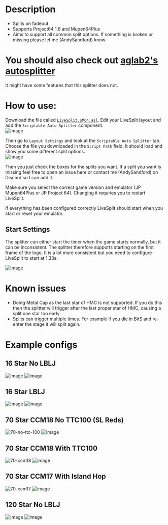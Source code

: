 # Description
* Splits on fadeout
* Supports Project64 1.6 and Mupen64Plus
* Aims to support all common split options. If something is broken or missing please let me (AndySandford) know.

# You should also check out [aglab2's autosplitter](https://github.com/aglab2/LiveSplitAutoSplitters)
It might have some features that this splitter does not.

# How to use:  
Download the file called [`LiveSplit.SM64.asl`](https://github.com/andysandford/sm64-livesplit-autosplitter/releases/download/v1/LiveSplit.SM64.asl). Edit your LiveSplit layout and add the `Scriptable Auto Splitter` component.  
![image](https://user-images.githubusercontent.com/93740337/140424715-53cea1e5-8a96-4573-922e-bf0e6dccd39b.png)  

Then go to `Layout Settings` and look at the `Scriptable Auto Splitter` tab.
Choose the file you downloaded in the `Script Path` field. It should load and show you some different split options.  
![image](https://user-images.githubusercontent.com/93740337/142740561-215b87ac-a100-49b1-b259-808a1437a7b7.png)

Then you just check the boxes for the splits you want. If a split you want is missing feel free to open an issue here or contact me (AndySandford) on Discord so I can add it.

Make sure you select the correct game version and emulator (JP Mupen64Plus or JP Project 64). Changing it requries you to restart LiveSplit.

If everything has been configured correctly LiveSplit should start when you start or reset your emulator.

## Start Settings
The splitter can either start the timer when the game starts normally, but it can be inconsistent. The splitter therefore supports starting on the first frame of the logo. It is a lot more consistent but you need to configure LiveSplit to start at 1.33s.

![image](https://user-images.githubusercontent.com/93740337/142740503-b6f1ccd0-fcee-4426-93d3-0b269060df5d.png)  

# Known issues
* Doing Metal Cap as the last star of HMC is not supported. If you do this then the splitter will trigger after the last proper star of HMC, causing a split one star too early.
* Splits can trigger multiple times. For example if you die in BitS and re-enter the stage it will split again.

# Example configs
## 16 Star No LBLJ
![image](https://user-images.githubusercontent.com/93740337/140610599-b6e1af1d-a660-432c-b458-5a6a1910c54f.png)
![image](https://user-images.githubusercontent.com/93740337/140610533-80ab2ba2-acc3-4bca-abfd-92ff8c8c87fe.png)

## 16 Star LBLJ
![image](https://user-images.githubusercontent.com/93740337/140610687-a99dfa21-d8a3-408a-9c08-6998235c5276.png)
![image](https://user-images.githubusercontent.com/93740337/140610660-d1bfe335-eabd-4812-91ec-80de64a46dfb.png)

## 70 Star CCM18 No TTC100 (SL Reds)
![70-no-ttc-100](https://user-images.githubusercontent.com/93740337/141648786-b9276d5c-243f-4f6c-a04c-18c1255e59e0.png)
![image](https://user-images.githubusercontent.com/93740337/141648743-b302b817-b076-4096-bf6b-89917e0a93fc.png)

## 70 Star CCM18 With TTC100
![70-ccm18](https://user-images.githubusercontent.com/93740337/141648863-2bf1d893-6bb8-4a13-96b5-8c8a2ea4860e.png)
![image](https://user-images.githubusercontent.com/93740337/141648885-687c7ec0-e60a-4bac-aed3-bdcde4236bcb.png)

## 70 Star CCM17 With Island Hop
![70-ccm17](https://user-images.githubusercontent.com/93740337/141648898-b3af60f5-30d2-4695-a7e1-fe4acf2b2f44.png)
![image](https://user-images.githubusercontent.com/93740337/141648959-b7d6ba12-2b4d-48e6-b6ea-ca679ff6007c.png)

## 120 Star No LBLJ
![image](https://user-images.githubusercontent.com/93740337/140610848-1e073741-1bbe-4f02-8738-b60b4229662a.png)
![image](https://user-images.githubusercontent.com/93740337/140610792-a845726a-737b-467b-bbb7-04a2c6bb4218.png)
